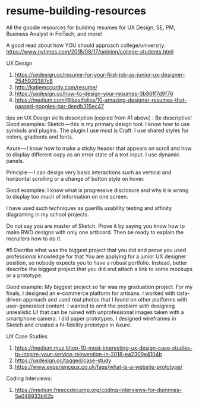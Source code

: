 # resume-building-resources
All the goodie resources for building resumes for UX Design, SE, PM, Business Analyst in FinTech, and more!

A good read about how YOU should approach college/university: https://www.nytimes.com/2018/08/17/opinion/college-students.html


UX Design
1. https://uxdesign.cc/resume-for-your-first-job-as-junior-ux-designer-2545920387c8
2. http://katiemccurdy.com/resume/
3. https://uxdesign.cc/how-to-design-your-resumes-3b86ff7d9f76
4. https://medium.com/@bestfolios/10-amazing-designer-resumes-that-passed-googles-bar-deedb315ec47

tips on UX Design skills description (copied from #1 above) :
Be descriptive! Good examples:
Sketch — this is my primary design tool. I know how to use symbols and plugins. The plugin I use most is Craft. I use shared styles for colors, gradients and fonts.

Axure — I know how to make a sticky header that appears on scroll and how to display different copy as an error state of a text input. I use dynamic panels.

Principle — I can design very basic interactions such as vertical and horizontal scrolling or a change of button style on hover.

Good examples:
I know what is progressive disclosure and why it is wrong to display too much of information on one screen.

I have used such techniques as guerilla usability testing and affinity diagraming in my school projects.

Do not say you are master of Sketch. Prove it by saying you know how to make RWD designs with only one artboard. Then be ready to explain the recruiters how to do it.

#5 Decribe what was the biggest project that you did and prove you used professional knowledge for that
You are applying for a junior UX designer position, so nobody expects you to have a robust portfolio. Instead, better describe the biggest project that you did and attach a link to some mockups or a prototype.

Good example:
My biggest project so far was my graduation project. For my finals, I designed an e-commerce platform for artisans. I worked with data-driven approach and used real photos that I found on other platforms with user-generated content. I wanted to omit the problem with designing unrealistic UI that can be ruined with unprofessional images taken with a smartphone camera. I did paper prototypes, I designed wireframes in Sketch and created a hi-fidelity prototype in Axure.


UX Case Studies
1. https://medium.muz.li/top-10-most-interesting-ux-design-case-studies-to-inspire-your-service-reinvention-in-2018-ea2309e4104b
2. https://uxdesign.cc/tagged/case-study
3. https://www.experienceux.co.uk/faqs/what-is-a-website-prototype/


Coding Interviews:
1. https://medium.freecodecamp.org/coding-interviews-for-dummies-5e048933b82b

